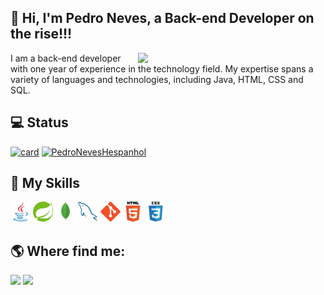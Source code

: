 ## 👋 Hi, I'm Pedro Neves, a Back-end Developer on the rise!!! 
<img align="right" width="300" src="https://i2.wp.com/allhtaccess.info/wp-content/uploads/2018/03/programming.gif?fit=1281%2C716&ssl=1" />
 I am a back-end developer with one year of experience in the technology field. My expertise spans a variety of languages ​​and technologies, including Java, HTML, CSS and SQL.
 
## 💻 Status
[![card](https://github-readme-stats.vercel.app/api?username=PedroNevesHespanhol&theme=radical&show_icons=true)](https://github.com/anuraghazra/github-readme-stats)
[![PedroNevesHespanhol](https://github-readme-stats.vercel.app/api/top-langs/?username=PedroNevesHespanhol&theme=radical&layout=compact)](https://github.com/anuraghazra/github-readme-stats)

## 🚀 My Skills
<code><img height="32" src="https://raw.githubusercontent.com/devicons/devicon/master/icons/java/java-original.svg"/></code>
<code><img height="32" src="https://github.com/devicons/devicon/blob/master/icons/spring/spring-original.svg"/></code>
<code><img height="32" src="https://raw.githubusercontent.com/devicons/devicon/master/icons/mongodb/mongodb-original.svg"/></code>
<code><img height="32" src="https://raw.githubusercontent.com/devicons/devicon/master/icons/mysql/mysql-original.svg"/></code>
<code><img height="32" src="https://raw.githubusercontent.com/devicons/devicon/master/icons/git/git-original.svg"/></code>
<code><img height="32" src="https://raw.githubusercontent.com/github/explore/80688e429a7d4ef2fca1e82350fe8e3517d3494d/topics/html/html.png" alt="HTML5"/></code>
<code><img height="32" src="https://raw.githubusercontent.com/github/explore/80688e429a7d4ef2fca1e82350fe8e3517d3494d/topics/css/css.png" alt="CSS"/></code>

## 🌎 Where find me:
<a href = "mailto:pedroneveshespanhol@gmail.com"><img src="https://img.shields.io/badge/Gmail-D14836?style=for-the-badge&logo=gmail&logoColor=white" target="_blank"></a>
<a href="https://www.linkedin.com/in/pedro-neves-hespanhol-a00a44185" target="_blank"><img src="https://img.shields.io/badge/LinkedIn-0077B5?style=for-the-badge&logo=linkedin&logoColor=white" target="_blank"></a>
